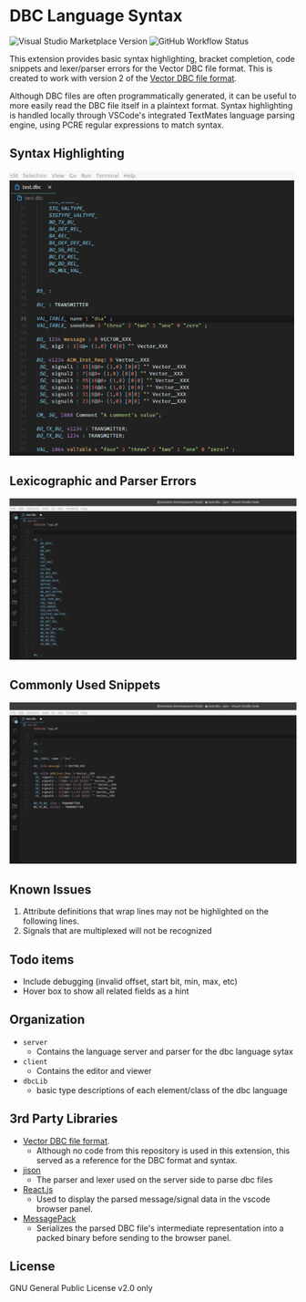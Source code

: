 # DBC Language Syntax

![Visual Studio Marketplace Version](https://img.shields.io/visual-studio-marketplace/v/lharri73.dbc?style=flat-square)
![GitHub Workflow Status](https://img.shields.io/github/workflow/status/lharri73/DBC-Language-Syntax/DBC%20language%20CI?style=flat-square)

This extension provides basic syntax highlighting, bracket completion, code snippets 
and lexer/parser errors for the Vector DBC file format. 
This is created to work with version 2 of the [Vector DBC file format](https://bitbucket.org/tobylorenz/vector_dbc/src/master/).

Although DBC files are often programmatically generated, it can be useful to
more easily read the DBC file itself in a plaintext format. 
Syntax highlighting is handled locally through VSCode's 
integrated TextMates language parsing engine, using PCRE regular 
expressions to match syntax. 

## Syntax Highlighting
<img src="res/syntax.png" width="500">

## Lexicographic and Parser Errors
<img src="res/errors.gif" width="800">

## Commonly Used Snippets
<img src="res/snippets.gif" width="800">

## Known Issues
1. Attribute definitions that wrap lines may not be highlighted on the following
   lines. 
1. Signals that are multiplexed will not be recognized

## Todo items
- Include debugging (invalid offset, start bit, min, max, etc)
- Hover box to show all related fields as a hint

## Organization
- `server`
  - Contains the language server and parser for the dbc language sytax
- `client`
  - Contains the editor and viewer
- `dbcLib`
  - basic type descriptions of each element/class of the dbc language

## 3rd Party Libraries
- [Vector DBC file format](https://bitbucket.org/tobylorenz/vector_dbc/src/master/).
  - Although no code from this repository is used in this extension, this served
    as a reference for the DBC format and syntax. 
- [jison](https://github.com/zaach/jison)
  - The parser and lexer used on the server side to parse dbc files
- [React.js](https://reactjs.org/)
  - Used to display the parsed message/signal data in the vscode browser panel. 
- [MessagePack](https://msgpack.org/)
  - Serializes the parsed DBC file's intermediate representation into a packed
    binary before sending to the browser panel.

## License
GNU General Public License v2.0 only
